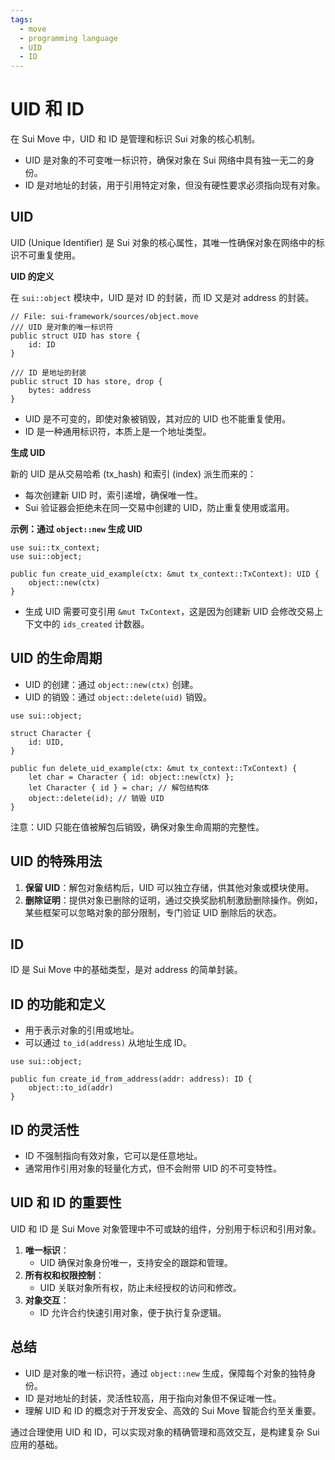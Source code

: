 ```yaml
---
tags:
  - move
  - programming language
  - UID
  - ID
---
```


**UID 和 ID**
=============

在 Sui Move 中，UID 和 ID 是管理和标识 Sui 对象的核心机制。
- UID 是对象的不可变唯一标识符，确保对象在 Sui 网络中具有独一无二的身份。
- ID 是对地址的封装，用于引用特定对象，但没有硬性要求必须指向现有对象。

**UID**
-------

UID (Unique Identifier) 是 Sui 对象的核心属性，其唯一性确保对象在网络中的标识不可重复使用。

**UID 的定义**

在 `sui::object` 模块中，UID 是对 ID 的封装，而 ID 又是对 address 的封装。

```move
// File: sui-framework/sources/object.move
/// UID 是对象的唯一标识符
public struct UID has store {
    id: ID
}

/// ID 是地址的封装
public struct ID has store, drop {
    bytes: address
}
```

- UID 是不可变的，即使对象被销毁，其对应的 UID 也不能重复使用。
- ID 是一种通用标识符，本质上是一个地址类型。

**生成 UID**

新的 UID 是从交易哈希 (tx_hash) 和索引 (index) 派生而来的：
- 每次创建新 UID 时，索引递增，确保唯一性。
- Sui 验证器会拒绝未在同一交易中创建的 UID，防止重复使用或滥用。

**示例：通过 `object::new` 生成 UID**

```move
use sui::tx_context;
use sui::object;

public fun create_uid_example(ctx: &mut tx_context::TxContext): UID {
    object::new(ctx)
}
```

- 生成 UID 需要可变引用 `&mut TxContext`，这是因为创建新 UID 会修改交易上下文中的 `ids_created` 计数器。

**UID 的生命周期**
----------------

- UID 的创建：通过 `object::new(ctx)` 创建。
- UID 的销毁：通过 `object::delete(uid)` 销毁。

```move
use sui::object;

struct Character {
    id: UID,
}

public fun delete_uid_example(ctx: &mut tx_context::TxContext) {
    let char = Character { id: object::new(ctx) };
    let Character { id } = char; // 解包结构体
    object::delete(id); // 销毁 UID
}
```

注意：UID 只能在值被解包后销毁，确保对象生命周期的完整性。

**UID 的特殊用法**
----------------

1. **保留 UID**：解包对象结构后，UID 可以独立存储，供其他对象或模块使用。
2. **删除证明**：提供对象已删除的证明，通过交换奖励机制激励删除操作。例如，某些框架可以忽略对象的部分限制，专门验证 UID 删除后的状态。

**ID**
------

ID 是 Sui Move 中的基础类型，是对 address 的简单封装。

**ID 的功能和定义**
------------------

- 用于表示对象的引用或地址。
- 可以通过 `to_id(address)` 从地址生成 ID。

```move
use sui::object;

public fun create_id_from_address(addr: address): ID {
    object::to_id(addr)
}
```

**ID 的灵活性**
--------------

- ID 不强制指向有效对象，它可以是任意地址。
- 通常用作引用对象的轻量化方式，但不会附带 UID 的不可变特性。

**UID 和 ID 的重要性**
----------------------

UID 和 ID 是 Sui Move 对象管理中不可或缺的组件，分别用于标识和引用对象。

1. **唯一标识**：
   - UID 确保对象身份唯一，支持安全的跟踪和管理。
2. **所有权和权限控制**：
   - UID 关联对象所有权，防止未经授权的访问和修改。
3. **对象交互**：
   - ID 允许合约快速引用对象，便于执行复杂逻辑。

**总结**
--------

- UID 是对象的唯一标识符，通过 `object::new` 生成，保障每个对象的独特身份。
- ID 是对地址的封装，灵活性较高，用于指向对象但不保证唯一性。
- 理解 UID 和 ID 的概念对于开发安全、高效的 Sui Move 智能合约至关重要。

通过合理使用 UID 和 ID，可以实现对象的精确管理和高效交互，是构建复杂 Sui 应用的基础。

